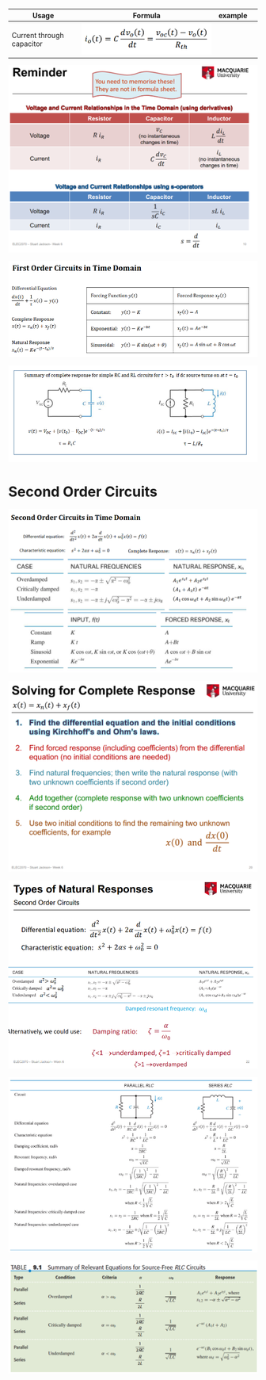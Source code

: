 
| Usage                      | Formula                                          | example |     |
| -------------------------- | ------------------------------------------------ | ------- | --- |
| Current  through capacitor | ![Pasted image 20230404132803](Attachments/Pasted%20image%2020230404132803.png) |         |     |
![Pasted image 20230404133050](Attachments/Pasted%20image%2020230404133050.png)

![Pasted image 20230404153012](Attachments/Pasted%20image%2020230404153012.png)

![Pasted image 20230404153031](Attachments/Pasted%20image%2020230404153031.png)




# Second Order Circuits

![Pasted image 20230404153133](Attachments/Pasted%20image%2020230404153133.png)

![Pasted image 20230404145920](Attachments/Pasted%20image%2020230404145920.png)

![Pasted image 20230404150025](Attachments/Pasted%20image%2020230404150025.png)

![Pasted image 20230404152255](Attachments/Pasted%20image%2020230404152255.png)

![Pasted image 20230404152335](Attachments/Pasted%20image%2020230404152335.png)